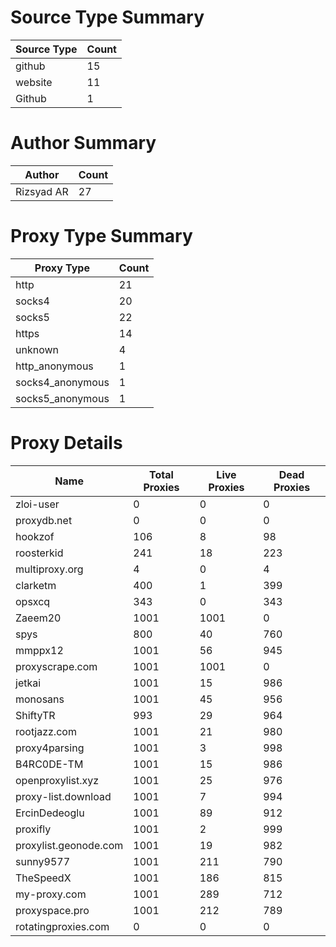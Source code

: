 # Source Type Summary

| Source Type | Count |
|-------------|-------|
| github | 15 |
| website | 11 |
| Github | 1 |


# Author Summary

| Author | Count |
|--------|-------|
| Rizsyad AR | 27 |


# Proxy Type Summary

| Proxy Type | Count |
|------------|-------|
| http | 21 |
| socks4 | 20 |
| socks5 | 22 |
| https | 14 |
| unknown | 4 |
| http_anonymous | 1 |
| socks4_anonymous | 1 |
| socks5_anonymous | 1 |


# Proxy Details

| Name | Total Proxies | Live Proxies | Dead Proxies |
|------|---------------|--------------|---------------|
| zloi-user | 0 | 0 | 0 |
| proxydb.net | 0 | 0 | 0 |
| hookzof | 106 | 8 | 98 |
| roosterkid | 241 | 18 | 223 |
| multiproxy.org | 4 | 0 | 4 |
| clarketm | 400 | 1 | 399 |
| opsxcq | 343 | 0 | 343 |
| Zaeem20 | 1001 | 1001 | 0 |
| spys | 800 | 40 | 760 |
| mmppx12 | 1001 | 56 | 945 |
| proxyscrape.com | 1001 | 1001 | 0 |
| jetkai | 1001 | 15 | 986 |
| monosans | 1001 | 45 | 956 |
| ShiftyTR | 993 | 29 | 964 |
| rootjazz.com | 1001 | 21 | 980 |
| proxy4parsing | 1001 | 3 | 998 |
| B4RC0DE-TM | 1001 | 15 | 986 |
| openproxylist.xyz | 1001 | 25 | 976 |
| proxy-list.download | 1001 | 7 | 994 |
| ErcinDedeoglu | 1001 | 89 | 912 |
| proxifly | 1001 | 2 | 999 |
| proxylist.geonode.com | 1001 | 19 | 982 |
| sunny9577 | 1001 | 211 | 790 |
| TheSpeedX | 1001 | 186 | 815 |
| my-proxy.com | 1001 | 289 | 712 |
| proxyspace.pro | 1001 | 212 | 789 |
| rotatingproxies.com | 0 | 0 | 0 |
